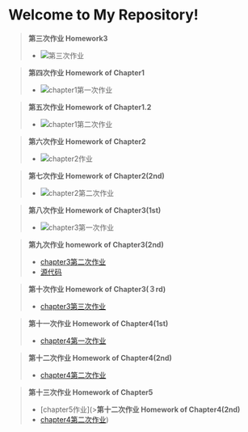 Welcome to My Repository!
=============================================
>**第三次作业 Homework3**
>- ![第三次作业](https://github.com/Zhicheng-Zhang/computationalphysics_N20133011101211/tree/master/homework3)


>**第四次作业 Homework of Chapter1**
>- ![chapter1第一次作业](https://github.com/Zhicheng-Zhang/computationalphysics_N20133011101211/tree/master/chapter1)

>**第五次作业 Homework of Chapter1.2**
>- ![chapter1第二次作业](https://github.com/Zhicheng-Zhang/computationalphysics_N20133011101211/tree/master/chapter1.2)

>**第六次作业 Homework of Chapter2**
>- ![chapter2作业](https://github.com/Zhicheng-Zhang/computationalphysics_N20133011101211/tree/master/chapter2)

>**第七次作业 Homework of Chapter2(2nd)**
>- ![chapter2第二次作业](https://github.com/Zhicheng-Zhang/computationalphysics_N20133011101211/tree/master/chapter2.2)

>**第八次作业 Homework of Chapter3(1st)**
>- ![chapter3第一次作业](https://github.com/Zhicheng-Zhang/computationalphysics_N20133011101211/tree/master/chapter3.1)

>**第九次作业 homework of Chapter3(2nd)**
>-  [chapter3第二次作业](https://www.zybuluo.com/zhicheng-zhang1995/note/347040)
>-  [源代码](https://github.com/Zhicheng-Zhang/computationalphysics_N20133011101211/blob/master/chapter3.2/chaos_pendulum.py)

>**第十次作业 Homework of Chapter3(３rd)**
>- [chapter3第三次作业](https://www.zybuluo.com/zhicheng-zhang1995/note/363368)

>**第十一次作业 Homework of Chapter4(1st)**
>- [chapter4第一次作业](https://www.zybuluo.com/zhicheng-zhang1995/note/370155)

>**第十二次作业 Homework of Chapter4(2nd)**
>- [chapter4第二次作业](https://www.zybuluo.com/zhicheng-zhang1995/note/378540)

>**第十三次作业 Homework of Chapter5**
>- [chapter5作业](>**第十二次作业 Homework of Chapter4(2nd)**
>- [chapter4第二次作业](https://www.zybuluo.com/zhicheng-zhang1995/note/378540))
